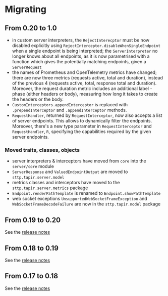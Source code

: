# Migrating

## From 0.20 to 1.0

* in custom server interpreters, the `RejectInterecptor` must be now disabled explicitly using `RejectInterceptor.disableWhenSingleEndpoint` when a single endpoint is being interpreted; the `ServerInterpreter` no longer knows about all endpoints, as it is now parametrised with a function which gives the potentially matching endpoints, given a `ServerRequest`
* the names of Prometheus and OpenTelemetry metrics have changed; there are now three metrics (requests active, total and duration), instead of the previous 4 (requests active, total, response total and duration). Moreover, the request duration metric includes an additional label - phase (either headers or body), measuring how long it takes to create the headers or the body.
* `CustomInterceptors.appendInterceptor` is replaced with `.prependInterceptor` and `.appendInterceptor` methods.
* `RequestHandler`, returned by `RequestInterceptor`, now also accepts a list of server endpoints. This allows to dynamically filter the endpoints. Moreover, there's a new type parameter in `RequestInterceptor` and `RequestHandler`, `R`, specifying the capabilities required by the given server endpoints.

### Moved traits, classes, objects

* server interpreters & interceptors have moved from `core` into the `server/core` module
* `ServerResponse` and `ValuedEndpointOutput` are moved to `sttp.tapir.server.model`
* metrics classes and interceptors have moved to the `sttp.tapir.server.metrics` package
* `Endpoint.renderPathTemplate` is renamed to `Endpoint.showPathTemplate`
* web socket exceptions `UnsupportedWebSocketFrameException` and `WebSocketFrameDecodeFailure` are now in the `sttp.tapir.model` package

## From 0.19 to 0.20

See the [release notes](https://github.com/softwaremill/tapir/releases/tag/v0.20.0)

## From 0.18 to 0.19

See the [release notes](https://github.com/softwaremill/tapir/releases/tag/v0.19.0)

## From 0.17 to 0.18

See the [release notes](https://github.com/softwaremill/tapir/releases/tag/v0.18.0)